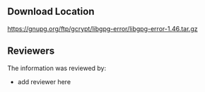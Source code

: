 ## Download Location

https://gnupg.org/ftp/gcrypt/libgpg-error/libgpg-error-1.46.tar.gz

## Reviewers

The information was reviewed by:

* add reviewer here
